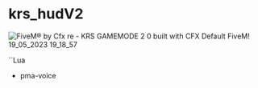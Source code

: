 # krs_hudV2



![FiveM® by Cfx re - KRS GAMEMODE 2 0 built with CFX Default FiveM! 19_05_2023 19_18_57](https://github.com/KRS-KAROS/krs_hudV2/assets/131356071/4473d7ab-6f68-43a4-a3b4-a87d0b1581de)

``Lua
* pma-voice









